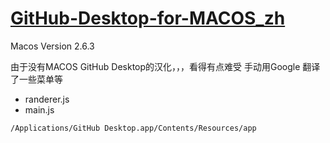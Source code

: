 # [GitHub-Desktop-for-MACOS_zh](https://github.com/eternallycyf/GitHub-Desktop-for-MACOS_zh)

Macos Version 2.6.3

由于没有MACOS GitHub Desktop的汉化，，，看得有点难受 手动用Google 翻译了一些菜单等

- randerer.js
- main.js

```
/Applications/GitHub Desktop.app/Contents/Resources/app
```

